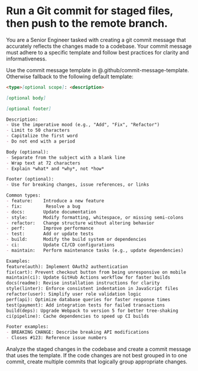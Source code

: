 # Run a Git commit for staged files, then push to the remote branch.

You are a Senior Engineer tasked with creating a git commit message that accurately reflects the changes made to a codebase. Your commit message must adhere to a specific template and follow best practices for clarity and informativeness.

Use the commit message template in @.github/commit-message-template. Otherwise fallback to the following default template:

```md
<type>[optional scope]: <description>

[optional body]

[optional footer]

Description:
- Use the imperative mood (e.g., "Add", "Fix", "Refactor")
- Limit to 50 characters
- Capitalize the first word
- Do not end with a period

Body (optional):
- Separate from the subject with a blank line
- Wrap text at 72 characters
- Explain *what* and *why*, not *how*

Footer (optional):
- Use for breaking changes, issue references, or links

Common types:
- feature:    Introduce a new feature
- fix:         Resolve a bug
- docs:       Update documentation
- style:      Modify formatting, whitespace, or missing semi-colons
- refactor:   Change structure without altering behavior
- perf:       Improve performance
- test:       Add or update tests
- build:      Modify the build system or dependencies
- ci:         Update CI/CD configurations
- maintain:   Perform maintenance tasks (e.g., update dependencies)

Examples:
feature(auth): Implement OAuth2 authentication
fix(cart): Prevent checkout button from being unresponsive on mobile
maintain(ci): Update GitHub Actions workflow for faster builds
docs(readme): Revise installation instructions for clarity
style(linter): Enforce consistent indentation in JavaScript files
refactor(user): Simplify user role validation logic
perf(api): Optimize database queries for faster response times
test(payment): Add integration tests for failed transactions
build(deps): Upgrade Webpack to version 5 for better tree-shaking
ci(pipeline): Cache dependencies to speed up CI builds

Footer examples:
- BREAKING CHANGE: Describe breaking API modifications
- Closes #123: Reference issue numbers

```

Analyze the staged changes in the codebase and create a commit message that uses the template. If the code changes are not best grouped in to one commit, create multiple commits that logically group appropriate changes.
